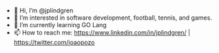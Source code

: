 - 👋 Hi, I’m @jplindgren
- 👀 I’m interested in software development, football, tennis, and games.
- 🌱 I’m currently learning GO Lang
- 📫 How to reach me: https://www.linkedin.com/in/jplindgren/ | https://twitter.com/joaopozo

<!---
jplindgren/jplindgren is a ✨ special ✨ repository because its `README.md` (this file) appears on your GitHub profile.
You can click the Preview link to take a look at your changes.
--->
